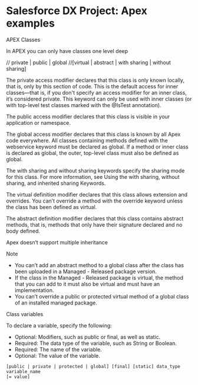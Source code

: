 # Salesforce DX Project: Apex examples

APEX Classes

In APEX you can only have classes one level deep

// private | public | global 
//[virtual | abstract | with sharing | without sharing] 

The private access modifier declares that this class is only known locally, that is, only by this section of code. 
This is the default access for inner classes—that is, if you don't specify an access modifier for an inner class, it’s considered private. 
This keyword can only be used with inner classes (or with top-level test classes marked with the @IsTest annotation).

The public access modifier declares that this class is visible in your application or namespace.

The global access modifier declares that this class is known by all Apex code everywhere. 
All classes containing methods defined with the webservice keyword must be declared as global. 
If a method or inner class is declared as global, the outer, top-level class must also be defined as global.

The with sharing and without sharing keywords specify the sharing mode for this class. 
For more information, see Using the with sharing, without sharing, and inherited sharing Keywords.

The virtual definition modifier declares that this class allows extension and overrides. 
You can’t override a method with the override keyword unless the class has been defined as virtual.

The abstract definition modifier declares that this class contains abstract methods, 
that is, methods that only have their signature declared and no body defined.

Apex doesn’t support multiple inheritance

Note

- You can’t add an abstract method to a global class after the class has been uploaded in a Managed - Released package version.
- If the class in the Managed - Released package is virtual, the method that you can add to it must also be virtual and must have an implementation.
- You can’t override a public or protected virtual method of a global class of an installed managed package.

Class variables

To declare a variable, specify the following:
- Optional: Modifiers, such as public or final, as well as static.
- Required: The data type of the variable, such as String or Boolean.
- Required: The name of the variable.
- Optional: The value of the variable.

```
[public | private | protected | global] [final] [static] data_type variable_name 
[= value]
```

